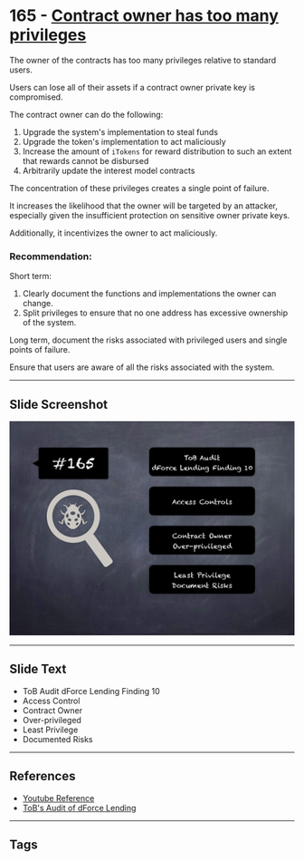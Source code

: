 
# 165 - [Contract owner has too many privileges](./Contract%20owner%20has%20too%20many%20privileges.md)

The owner of the contracts has too many privileges relative to standard users. 

Users can lose all of their assets if a contract owner private key is compromised. 

The contract owner can do the following: 

1. Upgrade the system's implementation to steal funds
2. Upgrade the token's implementation to act maliciously
3. Increase the amount of `iTokens` for reward distribution to such an extent that rewards cannot be disbursed 
4. Arbitrarily update the interest model contracts 

The concentration of these privileges creates a single point of failure. 

It increases the likelihood that the owner will be targeted by an attacker, especially given the insufficient protection on sensitive owner private keys. 

Additionally, it incentivizes the owner to act maliciously.

### Recommendation:
Short term: 
1. Clearly document the functions and implementations the owner can change.
2. Split privileges to ensure that no one address has excessive ownership of the system. 

Long term, document the risks associated with privileged users and single points of failure. 

Ensure that users are aware of all the risks associated with the system.
___
## Slide Screenshot
![165.png](../../images/8.%20Audit%20Findings%20201/165.png)
___
## Slide Text
- ToB Audit dForce Lending Finding 10
- Access Control
- Contract Owner
- Over-privileged
- Least Privilege
- Documented Risks
___
## References
- [Youtube Reference](https://youtu.be/poxzr4-srn0?t=198)
- [ToB's Audit of dForce Lending](https://github.com/dforce-network/documents/blob/master/audit_report/Lending/dForceLending-Audit-Report-TrailofBits-Mar-2021.pdf)
___
## Tags
